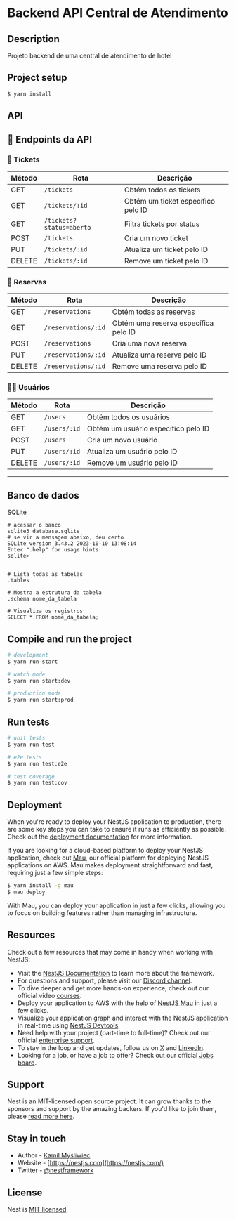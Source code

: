 # Backend API Central de Atendimento
## Description
Projeto backend de uma central de atendimento de hotel


## Project setup

```bash
$ yarn install
```
## API
## 📌 Endpoints da API

### 🎫 Tickets
| Método  | Rota                 | Descrição                                      |
|---------|----------------------|----------------------------------------------|
| GET     | `/tickets`           | Obtém todos os tickets                      |
| GET     | `/tickets/:id`       | Obtém um ticket específico pelo ID          |
| GET     | `/tickets?status=aberto` | Filtra tickets por status                  |
| POST    | `/tickets`           | Cria um novo ticket                         |
| PUT     | `/tickets/:id`       | Atualiza um ticket pelo ID                  |
| DELETE  | `/tickets/:id`       | Remove um ticket pelo ID                    |

### 🏨 Reservas
| Método  | Rota                 | Descrição                                      |
|---------|----------------------|----------------------------------------------|
| GET     | `/reservations`      | Obtém todas as reservas                     |
| GET     | `/reservations/:id`  | Obtém uma reserva específica pelo ID        |
| POST    | `/reservations`      | Cria uma nova reserva                       |
| PUT     | `/reservations/:id`  | Atualiza uma reserva pelo ID                |
| DELETE  | `/reservations/:id`  | Remove uma reserva pelo ID                  |

### 🧑‍💼 Usuários
| Método  | Rota                 | Descrição                                      |
|---------|----------------------|----------------------------------------------|
| GET     | `/users`             | Obtém todos os usuários                     |
| GET     | `/users/:id`         | Obtém um usuário específico pelo ID         |
| POST    | `/users`             | Cria um novo usuário                        |
| PUT     | `/users/:id`         | Atualiza um usuário pelo ID                 |
| DELETE  | `/users/:id`         | Remove um usuário pelo ID                   |

---




## Banco de dados
SQLite

```shell
# acessar o banco 
sqlite3 database.sqlite
# se vir a mensagem abaixo, deu certo
SQLite version 3.43.2 2023-10-10 13:08:14
Enter ".help" for usage hints.
sqlite>


# Lista todas as tabelas  
.tables   

# Mostra a estrutura da tabela  
.schema nome_da_tabela

# Visualiza os registros  
SELECT * FROM nome_da_tabela;
``` 

## Compile and run the project

```bash
# development
$ yarn run start

# watch mode
$ yarn run start:dev

# production mode
$ yarn run start:prod
```

## Run tests

```bash
# unit tests
$ yarn run test

# e2e tests
$ yarn run test:e2e

# test coverage
$ yarn run test:cov
```

## Deployment

When you're ready to deploy your NestJS application to production, there are some key steps you can take to ensure it runs as efficiently as possible. Check out the [deployment documentation](https://docs.nestjs.com/deployment) for more information.

If you are looking for a cloud-based platform to deploy your NestJS application, check out [Mau](https://mau.nestjs.com), our official platform for deploying NestJS applications on AWS. Mau makes deployment straightforward and fast, requiring just a few simple steps:

```bash
$ yarn install -g mau
$ mau deploy
```

With Mau, you can deploy your application in just a few clicks, allowing you to focus on building features rather than managing infrastructure.

## Resources

Check out a few resources that may come in handy when working with NestJS:

- Visit the [NestJS Documentation](https://docs.nestjs.com) to learn more about the framework.
- For questions and support, please visit our [Discord channel](https://discord.gg/G7Qnnhy).
- To dive deeper and get more hands-on experience, check out our official video [courses](https://courses.nestjs.com/).
- Deploy your application to AWS with the help of [NestJS Mau](https://mau.nestjs.com) in just a few clicks.
- Visualize your application graph and interact with the NestJS application in real-time using [NestJS Devtools](https://devtools.nestjs.com).
- Need help with your project (part-time to full-time)? Check out our official [enterprise support](https://enterprise.nestjs.com).
- To stay in the loop and get updates, follow us on [X](https://x.com/nestframework) and [LinkedIn](https://linkedin.com/company/nestjs).
- Looking for a job, or have a job to offer? Check out our official [Jobs board](https://jobs.nestjs.com).

## Support

Nest is an MIT-licensed open source project. It can grow thanks to the sponsors and support by the amazing backers. If you'd like to join them, please [read more here](https://docs.nestjs.com/support).

## Stay in touch

- Author - [Kamil Myśliwiec](https://twitter.com/kammysliwiec)
- Website - [https://nestjs.com](https://nestjs.com/)
- Twitter - [@nestframework](https://twitter.com/nestframework)

## License

Nest is [MIT licensed](https://github.com/nestjs/nest/blob/master/LICENSE).
